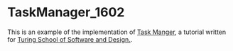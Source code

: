 # TaskManager_1602

This is an example of the implementation of [Task Manger](https://github.com/turingschool/curriculum/blob/master/source/projects/task_manager.markdown), a tutorial written for [Turing School of Software and Design.](turing.io).
